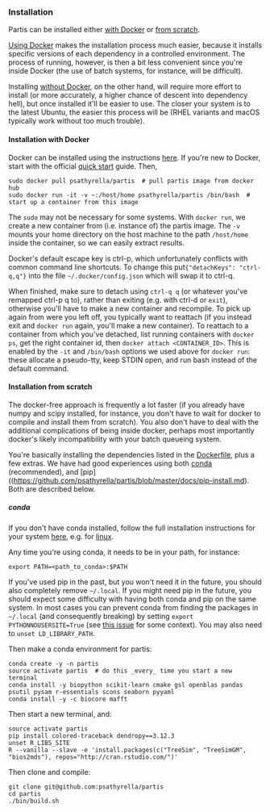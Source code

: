 ### Installation

Partis can be installed either [with Docker](#installation-with-docker) or [from scratch](#installation-from-scratch).

[Using Docker](#installation-with-docker) makes the installation process much easier, because it installs specific versions of each dependency in a controlled environment. The process of running, however, is then a bit less convenient since you're inside Docker (the use of batch systems, for instance, will be difficult).

Installing [without Docker](#installation-from-scratch), on the other hand, will require more effort to install (or more accurately, a higher chance of descent into dependency hell), but once installed it'll be easier to use. The closer your system is to the latest Ubuntu, the easier this process will be (RHEL variants and macOS typically work without too much trouble).

#### Installation with Docker

Docker can be installed using the instructions [here](https://docs.docker.com). If you're new to Docker, start with the official [quick start](https://docs.docker.com/get-started/) guide. Then,

```
sudo docker pull psathyrella/partis  # pull partis image from docker hub
sudo docker run -it -v ~:/host/home psathyrella/partis /bin/bash  # start up a container from this image
```
The `sudo` may not be necessary for some systems. With `docker run`, we create a new container from (i.e. instance of) the partis image. The `-v` mounts your home directory on the host machine to the path `/host/home` inside the container, so we can easily extract results.

Docker's default escape key is ctrl-p, which unfortunately conflicts with common command line shortcuts. To change this put`{"detachKeys": "ctrl-q,q"}` into the file `~/.docker/config.json` which will swap it to ctrl-q.

When finished, make sure to detach using `ctrl-q q` (or whatever you've remapped ctrl-p q to), rather than exiting (e.g. with ctrl-d or `exit`), otherwise you'll have to make a new container and recompile.
To pick up again from were you left off, you typically want to reattach (if you instead exit and `docker run` again, you'll make a new container).
To reattach to a container from which you've detached, list running containers with `docker ps`, get the right container id, then `docker attach <CONTAINER_ID>`.
This is enabled by the `-it` and `/bin/bash` options we used above for `docker run`: these allocate a pseudo-tty, keep STDIN open, and run bash instead of the default command.

#### Installation from scratch

The docker-free approach is frequently a lot faster (if you already have numpy and scipy installed, for instance, you don't have to wait for docker to compile and install them from scratch).
You also don't have to deal with the additional complications of being inside docker, perhaps most importantly docker's likely incompatibility with your batch queueing system.

You're basically installing the dependencies listed in the [Dockerfile](https://github.com/psathyrella/partis/blob/master/Dockerfile), plus a few extras.
We have had good experiences using both [conda](#conda) (recommended), and [pip]((https://github.com/psathyrella/partis/blob/master/docs/pip-install.md).
Both are described below.

##### conda

If you don't have conda installed, follow the full installation instructions for your system [here](https://docs.anaconda.com/anaconda/install/), e.g. for [linux](https://docs.anaconda.com/anaconda/install/linux).

Any time you're using conda, it needs to be in your path, for instance:
```
export PATH=<path_to_conda>:$PATH
```
If you've used pip in the past, but you won't need it in the future, you should also completely remove `~/.local`.
If you might need pip in the future, you should expect some difficulty with having both conda and pip on the same system.
In most cases you can prevent conda from finding the packages in `~/.local` (and consequently breaking) by setting `export PYTHONNOUSERSITE=True` (see [this issue](https://github.com/conda/conda/issues/448) for some context).
You may also need to `unset LD_LIBRARY_PATH`.

Then make a conda environment for partis:

```
conda create -y -n partis
source activate partis  # do this _every_ time you start a new terminal
conda install -y biopython scikit-learn cmake gsl openblas pandas psutil pysam r-essentials scons seaborn pyyaml
conda install -y -c biocore mafft
```

Then start a new terminal, and:

```
source activate partis
pip install colored-traceback dendropy==3.12.3
unset R_LIBS_SITE
R --vanilla --slave -e 'install.packages(c("TreeSim", "TreeSimGM", "bios2mds"), repos="http://cran.rstudio.com/")'
```

Then clone and compile:

```
git clone git@github.com:psathyrella/partis
cd partis
./bin/build.sh
```

